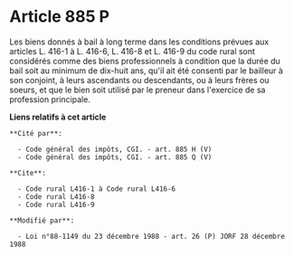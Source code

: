 # Article 885 P

Les biens donnés à bail à long terme dans les conditions prévues aux articles L. 416-1 à L. 416-6, L. 416-8 et L. 416-9 du
code rural sont considérés comme des biens professionnels à condition que la durée du bail soit au minimum de dix-huit ans,
qu'il ait été consenti par le bailleur à son conjoint, à leurs ascendants ou descendants, ou à leurs frères ou soeurs, et que
le bien soit utilisé par le preneur dans l'exercice de sa profession principale.

**Liens relatifs à cet article**

	**Cité par**:

	  - Code général des impôts, CGI. - art. 885 H (V)
	  - Code général des impôts, CGI. - art. 885 Q (V)

	**Cite**:

	  - Code rural L416-1 à Code rural L416-6
	  - Code rural L416-8
	  - Code rural L416-9

	**Modifié par**:

	  - Loi n°88-1149 du 23 décembre 1988 - art. 26 (P) JORF 28 décembre 1988
